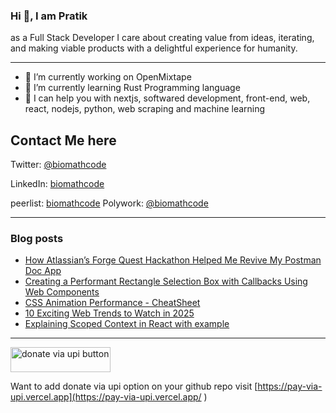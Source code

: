 

  
<h3> Hi 👋, I am Pratik </h3>
<p>

 as a Full Stack Developer I care about creating value from ideas, iterating, and
making viable products with a delightful experience for humanity.
</p>

---
  

- 🔭 I’m currently working on OpenMixtape
- 🌱 I’m currently learning Rust Programming language
- 🤔 I can help you with nextjs, softwared development, front-end, web, react, nodejs, python, web scraping and machine learning



## Contact Me here 


Twitter: [@biomathcode](https://twitter.com/biomathcode)

LinkedIn: [biomathcode](https://www.linkedin.com/in/biomathcode/)

peerlist: [biomathcode](https://www.peerlist.io/biomathcode)
Polywork: [@biomathcode](https://polywork.com/biomathcode) 



<hr>

### Blog posts

<!-- BLOG-POST-LIST:START -->
- [How Atlassian’s Forge Quest Hackathon Helped Me Revive My Postman Doc App](https://dev.to/biomathcode/how-atlassians-forge-quest-hackathon-helped-me-revive-my-postman-doc-app-42en)
- [Creating a Performant Rectangle Selection Box with Callbacks Using Web Components](https://dev.to/biomathcode/creating-a-performant-rectangle-selection-box-with-callbacks-using-web-components-b4)
- [CSS Animation Performance - CheatSheet](https://dev.to/biomathcode/css-animation-performance-cheatsheet-3g70)
- [10 Exciting Web Trends to Watch in 2025](https://dev.to/biomathcode/10-exciting-web-trends-to-watch-in-2025-2cpk)
- [Explaining Scoped Context in React with example](https://dev.to/biomathcode/explaining-scoped-context-in-react-with-example-2371)
<!-- BLOG-POST-LIST:END -->






<hr>

<a href="https://donate-via-upi-website.vercel.app/pratiksharma@boi?pn=Pratik%20Sharma&amount_list=10,20,50,100" target="_blank" ><img style="width:160px !important; height: 40px !important" src="https://pay-via-upi.vercel.app/default-purple.png" alt="donate via upi button"></a> 


Want to add donate via upi option on your github repo visit [https://pay-via-upi.vercel.app](https://pay-via-upi.vercel.app/ )

